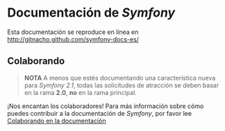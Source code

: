 Documentación de *Symfony*
==========================

Esta documentación se reproduce en línea en http://gitnacho.github.com/symfony-docs-es/

Colaborando
-----------

>**NOTA**
>A menos que estés documentando una característica nueva para *Symfony 2.1*, todas las solicitudes de atracción se deben basar en la rama **2.0**, **no** en la rama principal.

¡Nos encantan los colaboradores! Para más información sobre cómo puedes contribuir a la documentación de *Symfony*, por favor lee [Colaborando en la documentación](<http://gitnacho.github.com/symfony-docs-es/contributing/documentation/overview.html>) 
